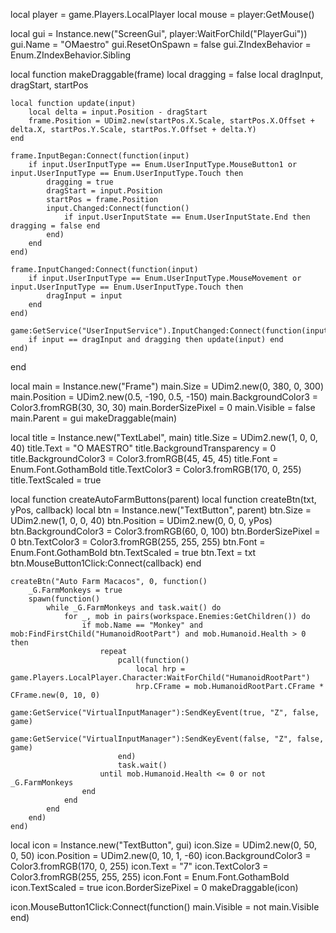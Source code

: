 local player = game.Players.LocalPlayer
local mouse = player:GetMouse()

local gui = Instance.new("ScreenGui", player:WaitForChild("PlayerGui"))
gui.Name = "OMaestro"
gui.ResetOnSpawn = false
gui.ZIndexBehavior = Enum.ZIndexBehavior.Sibling

local function makeDraggable(frame)
	local dragging = false
	local dragInput, dragStart, startPos

	local function update(input)
		local delta = input.Position - dragStart
		frame.Position = UDim2.new(startPos.X.Scale, startPos.X.Offset + delta.X, startPos.Y.Scale, startPos.Y.Offset + delta.Y)
	end

	frame.InputBegan:Connect(function(input)
		if input.UserInputType == Enum.UserInputType.MouseButton1 or input.UserInputType == Enum.UserInputType.Touch then
			dragging = true
			dragStart = input.Position
			startPos = frame.Position
			input.Changed:Connect(function()
				if input.UserInputState == Enum.UserInputState.End then dragging = false end
			end)
		end
	end)

	frame.InputChanged:Connect(function(input)
		if input.UserInputType == Enum.UserInputType.MouseMovement or input.UserInputType == Enum.UserInputType.Touch then
			dragInput = input
		end
	end)

	game:GetService("UserInputService").InputChanged:Connect(function(input)
		if input == dragInput and dragging then update(input) end
	end)
end

local main = Instance.new("Frame")
main.Size = UDim2.new(0, 380, 0, 300)
main.Position = UDim2.new(0.5, -190, 0.5, -150)
main.BackgroundColor3 = Color3.fromRGB(30, 30, 30)
main.BorderSizePixel = 0
main.Visible = false
main.Parent = gui
makeDraggable(main)

local title = Instance.new("TextLabel", main)
title.Size = UDim2.new(1, 0, 0, 40)
title.Text = "O MAESTRO"
title.BackgroundTransparency = 0
title.BackgroundColor3 = Color3.fromRGB(45, 45, 45)
title.Font = Enum.Font.GothamBold
title.TextColor3 = Color3.fromRGB(170, 0, 255)
title.TextScaled = true

local function createAutoFarmButtons(parent)
    local function createBtn(txt, yPos, callback)
        local btn = Instance.new("TextButton", parent)
        btn.Size = UDim2.new(1, 0, 0, 40)
        btn.Position = UDim2.new(0, 0, 0, yPos)
        btn.BackgroundColor3 = Color3.fromRGB(60, 0, 100)
        btn.BorderSizePixel = 0
        btn.TextColor3 = Color3.fromRGB(255, 255, 255)
        btn.Font = Enum.Font.GothamBold
        btn.TextScaled = true
        btn.Text = txt
        btn.MouseButton1Click:Connect(callback)
    end

    createBtn("Auto Farm Macacos", 0, function()
        _G.FarmMonkeys = true
        spawn(function()
            while _G.FarmMonkeys and task.wait() do
                for _, mob in pairs(workspace.Enemies:GetChildren()) do
                    if mob.Name == "Monkey" and mob:FindFirstChild("HumanoidRootPart") and mob.Humanoid.Health > 0 then
                        repeat
                            pcall(function()
                                local hrp = game.Players.LocalPlayer.Character:WaitForChild("HumanoidRootPart")
                                hrp.CFrame = mob.HumanoidRootPart.CFrame * CFrame.new(0, 10, 0)
                                game:GetService("VirtualInputManager"):SendKeyEvent(true, "Z", false, game)
                                game:GetService("VirtualInputManager"):SendKeyEvent(false, "Z", false, game)
                            end)
                            task.wait()
                        until mob.Humanoid.Health <= 0 or not _G.FarmMonkeys
                    end
                end
            end
        end)
    end)

local icon = Instance.new("TextButton", gui)
icon.Size = UDim2.new(0, 50, 0, 50)
icon.Position = UDim2.new(0, 10, 1, -60)
icon.BackgroundColor3 = Color3.fromRGB(170, 0, 255)
icon.Text = "7"
icon.TextColor3 = Color3.fromRGB(255, 255, 255)
icon.Font = Enum.Font.GothamBold
icon.TextScaled = true
icon.BorderSizePixel = 0
makeDraggable(icon)

icon.MouseButton1Click:Connect(function()
	main.Visible = not main.Visible
end)

